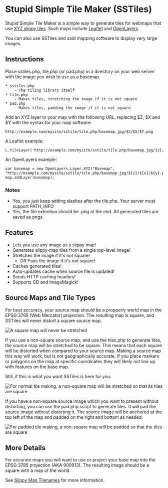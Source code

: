 Stupid Simple Tile Maker (SSTiles)
=======

Stupid Simple Tile Maker is a simple way to generate tiles for webmaps that use 
[XYZ slippy tiles](http://wiki.openstreetmap.org/wiki/Slippy_map_tilenames). Such 
maps include [Leaflet](http://leafletjs.com/) and [OpenLayers](http://openlayers.org/).

You can also use SSTiles and said mapping software to display very large images. 

Instructions
------------

Place sstiles.php, tile.php (or pad.php) in a directory on your web server with 
the image you wish to use as a basemap.

    * sstiles.php
        - The tiling library itself
    * tile.php 
        - Makes tiles, stretching the image if it is not square
    * pad.php
        - Makes tiles, padding the image if it is not square


Add an XYZ layer to your map with the following URL, replacing $Z, $X and $Y 
with the syntax for your map software.

    http://example.com/mysite/sstile/tile.php/basemap.jpg/$Z/$X/$Y.png


A Leaflet example:

    L.tileLayer('http://example.com/mysite/sstile/tile.php/basemap.jpg/{z}/{x}/{y}.png').addTo(map);


An OpenLayers example: 

    var basemap = new OpenLayers.Layer.XYZ("Basemap", "http://example.com/mysite/sstile/tile.php/basemap.jpg/${z}/${x}/${y}.png");
    map.addLayer(basemap);



### Notes

 * Yes, you just keep adding slashes after the tile.php. Your server must support PATH_INFO
 * Yes, the file extention should be .png at the end. All generated tiles are saved as pngs


Features
--------

 * Lets you use any image as a slippy map!
 * Generates slippy-map tiles from a single top-level image!
 * Stretches the image if it's not square!
    * *OR* Pads the image if it's not square!
 * Caches generated tiles!
 * Auto-updates cache when source file is updated!
 * Sends HTTP caching headers! 
 * Supports GD and ImageMagick!


Source Maps and Tile Types
--------------------------

For best accuracy, your source map should be a propperly world map in the 
EPSG:3785 (Web Mercator) projection. The resulting map is square, and SSTiles will 
never distort a square source map.

![A square map will never be stretched](https://raw.github.com/stuporglue/sstiles/master/img/square.png)

If you use a non-square source map, and use the tiles.php to generate tiles, the
source map will be stretched to be square. This means that each square will be 
distorted when compared to your source map. Making a source map this way will 
work, but is not geographically accurate. If you place markers or polygons on the 
map at specific coordinates they will likely not line up with features on the base map.

Still, if this is what you want SSTiles is here for you. 

![For normal tile making, a non-square map will be stretched so that its tiles are square](https://raw.github.com/stuporglue/sstiles/master/img/nonsquare.png)


If you have a non-square source image which you want to present without distorting, 
you can use the pad.php script to generate tiles. It will pad the source image 
without distorting it. The source image will be anchored at the top left of the 
map and padded on the right and bottom as needed.

![For padded tile making, a non-square map will be padded so that the tiles are square](https://raw.github.com/stuporglue/sstiles/master/img/padded.png)

More Details
------------

For accurate maps you will want to use or project your base map into the EPSG:3785 
projection (AKA 900913). The resulting image should be a square with a map of the world.

See [Slippy Map Tilenames](http://wiki.openstreetmap.org/wiki/Slippy_map_tilenames) for more information.
